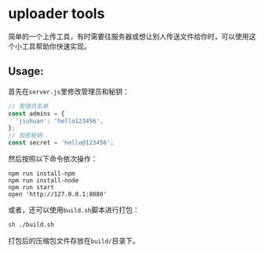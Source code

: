 uploader tools
=====================================

简单的一个上传工具，有时需要往服务器或想让别人传送文件给你时，可以使用这个小工具帮助你快速实现。

## Usage:

首先在`server.js`里修改管理员和秘钥：
```javascript
// 管理员名单
const admins = {
  'jiuhuan': 'hello123456',
};
// 加密秘钥
const secret = 'hello@123456';
```

然后按照以下命令依次操作：
```base
npm run install-npm
npm run install-node
npm run start
open 'http://127.0.0.1:8080'
```

或者，还可以使用`build.sh`脚本进行打包：
```bash
sh ./build.sh
```

打包后的压缩包文件存放在`build/`目录下。

